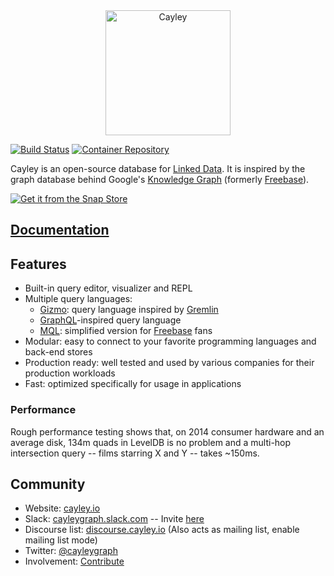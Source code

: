 <div align="center">
  <a href="https://github.com/cayleygraph/cayley">
    <img width="200" src="https://github.com/cayleygraph/branding/raw/master/cayley_bottom.png" alt="Cayley">
  </a>
</div>

[![Build Status](https://api.travis-ci.com/cayleygraph/cayley.svg?branch=master)](https://app.travis-ci.com/github/cayleygraph/cayley)
[![Container Repository](https://img.shields.io/docker/cloud/build/cayleygraph/cayley "Container Repository")](https://hub.docker.com/r/cayleygraph/cayley)

Cayley is an open-source database for [Linked Data](https://www.w3.org/standards/semanticweb/data). It is inspired by the graph database behind Google's [Knowledge Graph](https://en.wikipedia.org/wiki/Knowledge_Graph) (formerly [Freebase](https://en.wikipedia.org/wiki/Freebase_(database))).

[![Get it from the Snap Store](https://snapcraft.io/static/images/badges/en/snap-store-white.svg)](https://snapcraft.io/cayley)

## [Documentation](https://cayley.gitbook.io/cayley/)

## Features

- Built-in query editor, visualizer and REPL
- Multiple query languages:
  - [Gizmo](./docs/gizmoapi.md): query language inspired by [Gremlin](http://gremlindocs.com/)
  - [GraphQL](./docs/graphql.md)-inspired query language
  - [MQL](./docs/mql.md): simplified version for [Freebase](https://en.wikipedia.org/wiki/Freebase_(database)) fans
- Modular: easy to connect to your favorite programming languages and back-end stores
- Production ready: well tested and used by various companies for their production workloads
- Fast: optimized specifically for usage in applications

### Performance

Rough performance testing shows that, on 2014 consumer hardware and an average disk, 134m quads in LevelDB is no problem and a multi-hop intersection query -- films starring X and Y -- takes ~150ms.

## Community

- Website: [cayley.io](https://cayley.io)
- Slack: [cayleygraph.slack.com](https://cayleygraph.slack.com) -- Invite [here](https://cayley-slackin.herokuapp.com/)
- Discourse list: [discourse.cayley.io](https://discourse.cayley.io) (Also acts as mailing list, enable mailing list mode)
- Twitter: [@cayleygraph](https://twitter.com/cayleygraph)
- Involvement: [Contribute](./docs/contributing.md)
